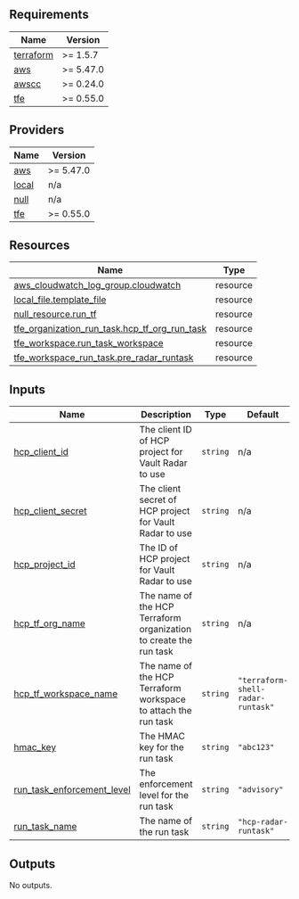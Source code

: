 <!-- BEGIN_TF_DOCS -->
## Requirements

| Name | Version |
|------|---------|
| <a name="requirement_terraform"></a> [terraform](#requirement\_terraform) | >= 1.5.7 |
| <a name="requirement_aws"></a> [aws](#requirement\_aws) | >= 5.47.0 |
| <a name="requirement_awscc"></a> [awscc](#requirement\_awscc) | >= 0.24.0 |
| <a name="requirement_tfe"></a> [tfe](#requirement\_tfe) | >= 0.55.0 |

## Providers

| Name | Version |
|------|---------|
| <a name="provider_aws"></a> [aws](#provider\_aws) | >= 5.47.0 |
| <a name="provider_local"></a> [local](#provider\_local) | n/a |
| <a name="provider_null"></a> [null](#provider\_null) | n/a |
| <a name="provider_tfe"></a> [tfe](#provider\_tfe) | >= 0.55.0 |

## Resources

| Name | Type |
|------|------|
| [aws_cloudwatch_log_group.cloudwatch](https://registry.terraform.io/providers/hashicorp/aws/latest/docs/resources/cloudwatch_log_group) | resource |
| [local_file.template_file](https://registry.terraform.io/providers/hashicorp/local/latest/docs/resources/file) | resource |
| [null_resource.run_tf](https://registry.terraform.io/providers/hashicorp/null/latest/docs/resources/resource) | resource |
| [tfe_organization_run_task.hcp_tf_org_run_task](https://registry.terraform.io/providers/hashicorp/tfe/latest/docs/resources/organization_run_task) | resource |
| [tfe_workspace.run_task_workspace](https://registry.terraform.io/providers/hashicorp/tfe/latest/docs/resources/workspace) | resource |
| [tfe_workspace_run_task.pre_radar_runtask](https://registry.terraform.io/providers/hashicorp/tfe/latest/docs/resources/workspace_run_task) | resource |

## Inputs

| Name | Description | Type | Default | Required |
|------|-------------|------|---------|:--------:|
| <a name="input_hcp_client_id"></a> [hcp\_client\_id](#input\_hcp\_client\_id) | The client ID of HCP project for Vault Radar to use | `string` | n/a | yes |
| <a name="input_hcp_client_secret"></a> [hcp\_client\_secret](#input\_hcp\_client\_secret) | The client secret of HCP project for Vault Radar to use | `string` | n/a | yes |
| <a name="input_hcp_project_id"></a> [hcp\_project\_id](#input\_hcp\_project\_id) | The ID of HCP project for Vault Radar to use | `string` | n/a | yes |
| <a name="input_hcp_tf_org_name"></a> [hcp\_tf\_org\_name](#input\_hcp\_tf\_org\_name) | The name of the HCP Terraform organization to create the run task | `string` | n/a | yes |
| <a name="input_hcp_tf_workspace_name"></a> [hcp\_tf\_workspace\_name](#input\_hcp\_tf\_workspace\_name) | The name of the HCP Terraform workspace to attach the run task | `string` | `"terraform-shell-radar-runtask"` | no |
| <a name="input_hmac_key"></a> [hmac\_key](#input\_hmac\_key) | The HMAC key for the run task | `string` | `"abc123"` | no |
| <a name="input_run_task_enforcement_level"></a> [run\_task\_enforcement\_level](#input\_run\_task\_enforcement\_level) | The enforcement level for the run task | `string` | `"advisory"` | no |
| <a name="input_run_task_name"></a> [run\_task\_name](#input\_run\_task\_name) | The name of the run task | `string` | `"hcp-radar-runtask"` | no |

## Outputs

No outputs.
<!-- END_TF_DOCS -->